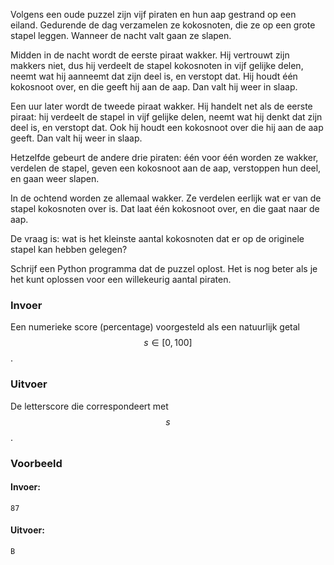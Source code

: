 Volgens een oude puzzel zijn vijf piraten
en hun aap gestrand op een eiland. Gedurende de dag verzamelen ze
kokosnoten, die ze op een grote stapel leggen. Wanneer de nacht valt
gaan ze slapen.

Midden in de nacht wordt de eerste piraat wakker. Hij vertrouwt zijn
makkers niet, dus hij verdeelt de stapel kokosnoten in vijf gelijke
delen, neemt wat hij aanneemt dat zijn deel is, en verstopt dat. Hij
houdt één kokosnoot over, en die geeft hij aan de aap. Dan valt hij weer
in slaap.

Een uur later wordt de tweede piraat wakker. Hij handelt net als de
eerste piraat: hij verdeelt de stapel in vijf gelijke delen, neemt wat
hij denkt dat zijn deel is, en verstopt dat. Ook hij houdt een kokosnoot
over die hij aan de aap geeft. Dan valt hij weer in slaap.

Hetzelfde gebeurt de andere drie piraten: één voor één worden ze wakker,
verdelen de stapel, geven een kokosnoot aan de aap, verstoppen hun deel,
en gaan weer slapen.

In de ochtend worden ze allemaal wakker. Ze verdelen eerlijk wat er van
de stapel kokosnoten over is. Dat laat één kokosnoot over, en die gaat
naar de aap.

De vraag is: wat is het kleinste aantal kokosnoten dat er op de
originele stapel kan hebben gelegen?

Schrijf een Python programma dat de puzzel oplost. Het is nog beter als
je het kunt oplossen voor een willekeurig aantal piraten.

### Invoer

Een numerieke score (percentage) voorgesteld als een natuurlijk getal $$s \in [0, 100]$$.

### Uitvoer

De letterscore die correspondeert met $$s$$.

### Voorbeeld

#### Invoer:

```
87
```

#### Uitvoer:

```
B
```
